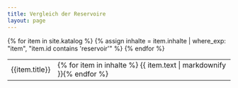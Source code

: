 ```yaml
---
title: Vergleich der Reservoire
layout: page
---
```


<table>
  {% for item in site.katalog %}
  {% assign inhalte = item.inhalte | where_exp: "item", "item.id contains 'reservoir'" %}
  
  <tr>
    <td>{{item.title}}</td>
    <td>{% for item in inhalte %} {{ item.text | markdownify }}{% endfor %}</td>
  </tr>
  {% endfor %}  
</table>



